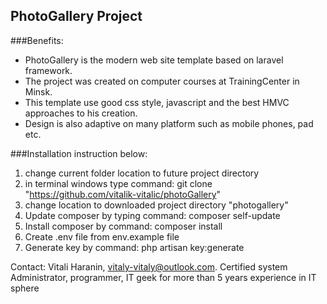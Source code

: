 ## PhotoGallery Project

###Benefits:
- PhotoGallery is the modern web site template based on laravel framework.
- The project was created on computer courses at TrainingCenter in Minsk.
- This template use good css style, javascript and the best HMVC approaches to his creation.
- Design is also adaptive on many platform such as mobile phones, pad etc.

###Installation instruction below:
1. change current folder location to future project directory
2. in terminal windows type command: git clone "https://github.com/vitalik-vitalic/photoGallery"
3. change location to downloaded project directory "photogallery"
4. Update composer by typing command: composer self-update
5. Install composer by command: composer install
6. Create .env file from env.example file
7. Generate key by command: php artisan key:generate 

Contact: Vitali Haranin, vitaly-vitaly@outlook.com. 
Certified system Administrator, programmer, IT geek for more than 5 years experience in IT sphere

